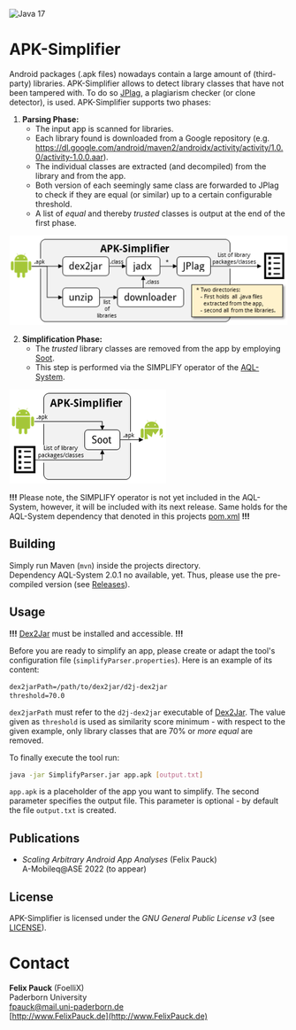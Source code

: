 ﻿![Java 17](https://img.shields.io/badge/java-17-brightgreen.svg)

# APK-Simplifier
Android packages (.apk files) nowadays contain a large amount of (third-party) libraries.
APK-Simplifier allows to detect library classes that have not been tampered with.
To do so [JPlag](https://github.com/jplag/JPlag), a plagiarism checker (or clone detector), is used.
APK-Simplifier supports two phases:

1. **Parsing Phase:**
	- The input app is scanned for libraries.
	- Each library found is downloaded from a Google repository (e.g. https://dl.google.com/android/maven2/androidx/activity/activity/1.0.0/activity-1.0.0.aar).
	- The individual classes are extracted (and decompiled) from the library and from the app.
	- Both version of each seemingly same class are forwarded to JPlag to check if they are equal (or similar) up to a certain configurable threshold.
	- A list of *equal* and thereby *trusted* classes is output at the end of the first phase.

![Workflow of the parsing phase](parsing.png)

2. **Simplification Phase:**
	- The *trusted* library classes are removed from the app by employing [Soot](https://soot-oss.github.io/soot).
	- This step is performed via the SIMPLIFY operator of the [AQL-System](https://foellix.github.io/AQL-System/).

![Workflow of the simplification phase](simplification.png)

**!!!** Please note, the SIMPLIFY operator is not yet included in the AQL-System, however, it will be included with its next release. Same holds for the AQL-System dependency that denoted in this projects [pom.xml](pom.xml) **!!!**

## Building
Simply run Maven (`mvn`) inside the projects directory.  
Dependency AQL-System 2.0.1 no available, yet. Thus, please use the pre-compiled version (see [Releases](https://github.com/FoelliX/APK-Simplifier/releases)).

## Usage
**!!!** [Dex2Jar](https://github.com/pxb1988/dex2jar) must be installed and accessible. **!!!**

Before you are ready to simplify an app, please create or adapt the tool's configuration file (`simplifyParser.properties`).
Here is an example of its content:
```
dex2jarPath=/path/to/dex2jar/d2j-dex2jar
threshold=70.0
```
`dex2jarPath` must refer to the `d2j-dex2jar` executable of [Dex2Jar](https://github.com/pxb1988/dex2jar).
The value given as `threshold` is used as similarity score minimum - with respect to the given example, only library classes that are 70% or *more equal* are removed.

To finally execute the tool run:
```bash
java -jar SimplifyParser.jar app.apk [output.txt]
```
`app.apk` is a placeholder of the app you want to simplify.
The second parameter specifies the output file.
This parameter is optional - by default the file `output.txt` is created.

## Publications
- *Scaling Arbitrary Android App Analyses* (Felix Pauck)  
A-Mobileq@ASE 2022 (to appear)

## License
APK-Simplifier is licensed under the *GNU General Public License v3* (see [LICENSE](https://github.com/FoelliX/AQL-System/blob/master/LICENSE)).

# Contact
**Felix Pauck** (FoelliX)  
Paderborn University  
fpauck@mail.uni-paderborn.de  
[http://www.FelixPauck.de](http://www.FelixPauck.de)
